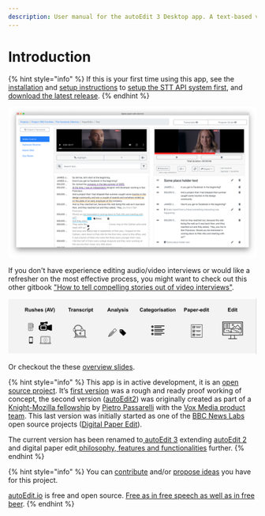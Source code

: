 ```yaml
---
description: User manual for the autoEdit 3 Desktop app. A text-based video editing app.
---
```


# Introduction



{% hint style="info" %}
If this is your first time using this app, see the [installation](installing/) and [setup instructions](setup.md) to [setup the STT API system first](speech-to-text/), and [download the latest release](installing/).
{% endhint %}

![Digital Paper Edit](.gitbook/assets/intro-dpe.png)

If you don't have experience editing audio/video interviews or would like a refresher on the most effective process, you might want to check out this other gitbook ["How to tell compelling stories out of video interviews"](https://pietropassarelli.gitbooks.io/how-to-tell-compelling-stories-out-of-video-inter/content/).

![Digital Paper Edit Workflow](.gitbook/assets/workflow.png)

Or checkout the these [overview slides](https://docs.google.com/presentation/d/1ns0HZNnhTb3pI7S_634Shk-4ThgPS68jiylFWkaldkk/edit?usp=sharing).

{% hint style="info" %}
This app is in active development, it is an [open source project](https://github.com/pietrop/digital-paper-edit-electron). It’s [first version](https://pietropassarelli.com/autoEdit.html) was a rough and ready proof working of concept, the second version \([autoEdit2](https://github.com/OpenNewsLabs/autoEdit_2)\) was originally created as part of a [Knight-Mozilla fellowship](https://opennews.org/what/fellowships/) by [Pietro Passarelli](http://pietropassarelli.com/) with the [Vox Media product team](https://product.voxmedia.com/2016/11/22/13669486/faster-video-editing). This last version was initially started as one of the [BBC News Labs](https://bbcnewslabs.co.uk/projects/digital-paper-edit) open source projects \([Digital Paper Edit](https://github.com/bbc/digital-paper-edit)\). 

The current version has been renamed to[ autoEdit 3](www.autoEdit.io) extending [autoEdit 2](https://github.com/OpenNewsLabs/autoEdit_2) and digital paper edit[ philosophy, features and functionalities](https://source.opennews.org/articles/video-editing-made-better-introducing-autoedit/) further.
{% endhint %}



{% hint style="info" %}
You can [contribute](support-the-project.md) and/or [propose ideas](mailto:pietro@autoEdit.io?Subject=autoEdit%202%20question) you have for this project.

[autoEdit.io](http://www.autoedit.io/) is free and open source. [Free as in free speech as well as in free beer](https://en.wikipedia.org/wiki/Gratis_versus_libre).
{% endhint %}

